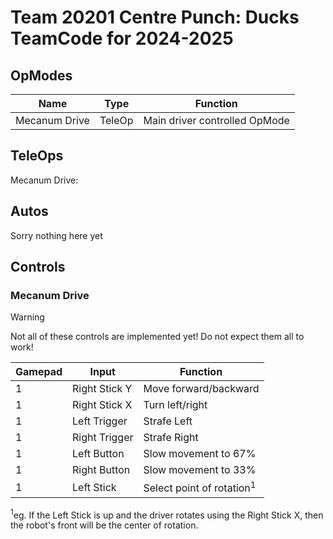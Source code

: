 # Team 20201 Centre Punch: Ducks TeamCode for 2024-2025

## OpModes
| Name          | Type   | Function                      |
|---------------|--------|-------------------------------|
| Mecanum Drive | TeleOp | Main driver controlled OpMode |

## TeleOps
Mecanum Drive:


## Autos
Sorry nothing here yet

## Controls
### Mecanum Drive
> [!WARNING]
> Not all of these controls are implemented yet! Do not expect them all to work!

| Gamepad | Input         | Function                             |
|---------|---------------|--------------------------------------|
| 1       | Right Stick Y | Move forward/backward                |
| 1       | Right Stick X | Turn left/right                      |
| 1       | Left Trigger  | Strafe Left                          |
| 1       | Right Trigger | Strafe Right                         |
| 1       | Left Button   | Slow movement to 67%                 |
| 1       | Right Button  | Slow movement to 33%                 |
| 1       | Left Stick    | Select point of rotation<sup>1</sup> |

<sup>1</sup>eg. If the Left Stick is up and the driver rotates using the Right Stick X, then the robot's front will be the center of rotation.
